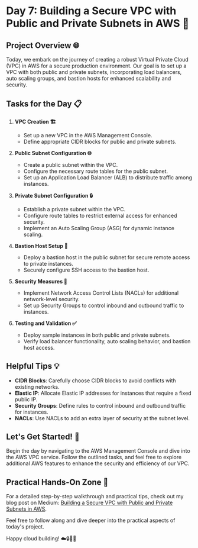 # Day 7: Building a Secure VPC with Public and Private Subnets in AWS 🚀

## Project Overview 🌐

Today, we embark on the journey of creating a robust Virtual Private Cloud (VPC) in AWS for a secure production environment. Our goal is to set up a VPC with both public and private subnets, incorporating load balancers, auto scaling groups, and bastion hosts for enhanced scalability and security.

## Tasks for the Day 📋

1. **VPC Creation 🏗️**
   - Set up a new VPC in the AWS Management Console.
   - Define appropriate CIDR blocks for public and private subnets.

2. **Public Subnet Configuration 🌐**
   - Create a public subnet within the VPC.
   - Configure the necessary route tables for the public subnet.
   - Set up an Application Load Balancer (ALB) to distribute traffic among instances.

3. **Private Subnet Configuration 🔒**
   - Establish a private subnet within the VPC.
   - Configure route tables to restrict external access for enhanced security.
   - Implement an Auto Scaling Group (ASG) for dynamic instance scaling.

4. **Bastion Host Setup 🚪**
   - Deploy a bastion host in the public subnet for secure remote access to private instances.
   - Securely configure SSH access to the bastion host.

5. **Security Measures 🔐**
   - Implement Network Access Control Lists (NACLs) for additional network-level security.
   - Set up Security Groups to control inbound and outbound traffic to instances.

6. **Testing and Validation ✅**
   - Deploy sample instances in both public and private subnets.
   - Verify load balancer functionality, auto scaling behavior, and bastion host access.

## Helpful Tips 💡

- **CIDR Blocks**: Carefully choose CIDR blocks to avoid conflicts with existing networks.
- **Elastic IP**: Allocate Elastic IP addresses for instances that require a fixed public IP.
- **Security Groups**: Define rules to control inbound and outbound traffic for instances.
- **NACLs**: Use NACLs to add an extra layer of security at the subnet level.



## Let's Get Started! 🚧

Begin the day by navigating to the AWS Management Console and dive into the AWS VPC service. Follow the outlined tasks, and feel free to explore additional AWS features to enhance the security and efficiency of our VPC.



## Practical Hands-On Zone 👐

For a detailed step-by-step walkthrough and practical tips, check out my blog post on Medium: [Building a Secure VPC with Public and Private Subnets in AWS](https://medium.com/p/f327067eeb74).

Feel free to follow along and dive deeper into the practical aspects of today's project.




Happy cloud building! ☁️🔒🔄🔧
